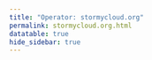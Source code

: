 ```yaml
---
title: "Operator: stormycloud.org"
permalink: stormycloud.org.html
datatable: true
hide_sidebar: true
---
```


<div>                        <script type="text/javascript">window.PlotlyConfig = {MathJaxConfig: 'local'};</script>
        <script src="https://cdn.plot.ly/plotly-2.4.2.min.js"></script>                <div id="f021b757-fa57-4930-acf6-f4db4e51923d" class="plotly-graph-div" style="height:100%; width:100%;"></div>            <script type="text/javascript">                                    window.PLOTLYENV=window.PLOTLYENV || {};                                    if (document.getElementById("f021b757-fa57-4930-acf6-f4db4e51923d")) {                    Plotly.newPlot(                        "f021b757-fa57-4930-acf6-f4db4e51923d",                        [{"name":"exit probability (%)","type":"scatter","x":["2021-10-18","2021-10-19","2021-10-20","2021-10-21","2021-10-22","2021-10-23","2021-10-25","2021-10-27","2021-10-28","2021-10-29","2021-10-31","2021-11-01","2021-11-02","2021-11-03","2021-11-04","2021-11-05","2021-11-06","2021-11-07","2021-11-08","2021-11-09","2021-11-10","2021-11-11","2021-11-12","2021-11-13","2021-11-14","2021-11-15","2021-11-16","2021-11-17","2021-11-19","2021-11-20","2021-11-21","2021-11-22","2021-11-23","2021-11-24","2021-11-25","2021-11-27","2021-11-28","2021-11-29","2021-11-30","2021-12-01","2021-12-02","2021-12-03","2021-12-04","2021-12-05","2021-12-06","2021-12-07","2021-12-08","2021-12-09","2021-12-10","2021-12-11","2021-12-12","2021-12-13","2021-12-14","2021-12-15","2021-12-16","2021-12-17","2021-12-18","2021-12-19","2021-12-20","2021-12-21","2021-12-22","2021-12-23","2021-12-25","2021-12-26","2021-12-27","2021-12-28","2021-12-29","2021-12-30","2021-12-31","2022-01-01","2022-01-02","2022-01-03","2022-01-04","2022-01-05","2022-01-06","2022-01-07","2022-01-08","2022-01-09","2022-01-10","2022-01-11","2022-01-12","2022-01-13","2022-01-14","2022-01-15","2022-01-16","2022-01-17","2022-01-18","2022-01-19","2022-01-20","2022-01-21","2022-01-22","2022-01-23","2022-01-24","2022-01-25","2022-01-26","2022-01-27","2022-01-28","2022-01-29","2022-01-30","2022-01-31","2022-02-01","2022-02-02","2022-02-03","2022-02-04","2022-02-05","2022-02-06","2022-02-07","2022-02-08","2022-02-09","2022-02-10","2022-02-11","2022-02-12","2022-02-13","2022-02-14","2022-02-15","2022-02-16","2022-02-17","2022-02-18","2022-02-19","2022-02-20","2022-02-21","2022-02-22","2022-02-23","2022-02-24","2022-02-25","2022-02-26","2022-02-27","2022-02-28","2022-03-01","2022-03-02","2022-03-03","2022-03-04","2022-03-06","2022-03-07","2022-03-08","2022-03-09","2022-03-10","2022-03-11","2022-03-12","2022-03-13","2022-03-14","2022-03-15","2022-03-16","2022-03-17","2022-03-18","2022-03-19","2022-03-20","2022-03-21","2022-03-22","2022-03-23","2022-03-24","2022-03-25","2022-03-26","2022-03-27","2022-03-28","2022-03-29","2022-03-30","2022-03-31","2022-04-01","2022-04-02","2022-04-03","2022-04-04","2022-04-05"],"xaxis":"x","y":[0.0,0.0,0.0,0.0,0.0,0.0,0.03,0.08,0.1,0.12,0.17,0.25,0.26,0.32,0.38,0.46,0.48,0.47,0.47,0.57,0.68,0.7,0.67,0.67,0.7,0.09,0.08,0.08,0.08,0.08,0.07,0.0,0.05,0.06,0.05,0.04,0.04,0.04,0.04,0.0,0.0,0.0,0.0,0.0,null,null,null,0.0,0.02,0.05,0.09,0.15,0.18,0.23,0.3,0.31,0.33,0.41,0.45,0.47,0.49,0.49,0.56,0.59,0.59,0.62,0.64,0.66,0.71,0.75,0.79,0.83,0.89,0.9,0.94,0.93,0.9,0.88,0.94,0.98,0.9,0.72,0.79,0.78,0.74,1.0,0.86,0.86,0.83,0.78,0.54,0.0,0.0,0.0,0.03,0.05,0.0,0.0,0.0,0.09,0.14,0.25,0.28,0.28,0.33,0.29,0.29,0.29,0.29,0.34,0.37,0.4,0.42,0.47,0.0,0.0,0.51,0.5,0.51,0.46,0.45,0.46,0.49,0.58,0.61,0.63,0.64,0.63,0.62,0.64,0.61,0.61,0.58,0.58,0.55,0.56,0.59,0.53,0.56,0.56,0.57,0.58,0.58,0.6,0.63,0.59,0.6,0.67,0.7,0.69,0.73,0.78,0.88,0.9,1.01,0.98,1.01,1.05,1.04,1.05,1.04,1.01,1.03],"yaxis":"y"},{"name":"guard probability (%)","type":"scatter","x":["2021-10-18","2021-10-19","2021-10-20","2021-10-21","2021-10-22","2021-10-23","2021-10-25","2021-10-27","2021-10-28","2021-10-29","2021-10-31","2021-11-01","2021-11-02","2021-11-03","2021-11-04","2021-11-05","2021-11-06","2021-11-07","2021-11-08","2021-11-09","2021-11-10","2021-11-11","2021-11-12","2021-11-13","2021-11-14","2021-11-15","2021-11-16","2021-11-17","2021-11-19","2021-11-20","2021-11-21","2021-11-22","2021-11-23","2021-11-24","2021-11-25","2021-11-27","2021-11-28","2021-11-29","2021-11-30","2021-12-01","2021-12-02","2021-12-03","2021-12-04","2021-12-05","2021-12-06","2021-12-07","2021-12-08","2021-12-09","2021-12-10","2021-12-11","2021-12-12","2021-12-13","2021-12-14","2021-12-15","2021-12-16","2021-12-17","2021-12-18","2021-12-19","2021-12-20","2021-12-21","2021-12-22","2021-12-23","2021-12-25","2021-12-26","2021-12-27","2021-12-28","2021-12-29","2021-12-30","2021-12-31","2022-01-01","2022-01-02","2022-01-03","2022-01-04","2022-01-05","2022-01-06","2022-01-07","2022-01-08","2022-01-09","2022-01-10","2022-01-11","2022-01-12","2022-01-13","2022-01-14","2022-01-15","2022-01-16","2022-01-17","2022-01-18","2022-01-19","2022-01-20","2022-01-21","2022-01-22","2022-01-23","2022-01-24","2022-01-25","2022-01-26","2022-01-27","2022-01-28","2022-01-29","2022-01-30","2022-01-31","2022-02-01","2022-02-02","2022-02-03","2022-02-04","2022-02-05","2022-02-06","2022-02-07","2022-02-08","2022-02-09","2022-02-10","2022-02-11","2022-02-12","2022-02-13","2022-02-14","2022-02-15","2022-02-16","2022-02-17","2022-02-18","2022-02-19","2022-02-20","2022-02-21","2022-02-22","2022-02-23","2022-02-24","2022-02-25","2022-02-26","2022-02-27","2022-02-28","2022-03-01","2022-03-02","2022-03-03","2022-03-04","2022-03-06","2022-03-07","2022-03-08","2022-03-09","2022-03-10","2022-03-11","2022-03-12","2022-03-13","2022-03-14","2022-03-15","2022-03-16","2022-03-17","2022-03-18","2022-03-19","2022-03-20","2022-03-21","2022-03-22","2022-03-23","2022-03-24","2022-03-25","2022-03-26","2022-03-27","2022-03-28","2022-03-29","2022-03-30","2022-03-31","2022-04-01","2022-04-02","2022-04-03","2022-04-04","2022-04-05"],"xaxis":"x","y":[0.0,0.0,0.0,0.0,0.0,0.0,0.0,0.11,0.29,0.33,0.5,0.54,0.53,0.52,0.56,0.57,0.54,0.2,0.21,0.19,0.2,0.2,0.19,0.19,0.19,0.17,0.34,0.33,0.35,0.35,0.34,0.12,0.16,0.16,0.15,0.14,0.13,0.12,0.08,0.08,0.09,0.08,0.08,0.08,null,null,null,0.0,0.0,0.0,0.0,0.0,0.0,0.0,0.0,0.19,0.19,0.21,0.23,0.21,0.23,0.2,0.18,0.2,0.17,0.17,0.17,0.18,0.17,0.16,0.18,0.21,0.21,0.21,0.2,0.0,0.0,0.0,0.0,0.0,0.0,0.0,0.0,0.0,0.0,0.0,0.0,0.0,0.0,0.0,0.0,0.0,0.0,0.0,0.0,0.0,0.0,0.0,0.0,0.0,0.0,0.0,0.0,0.29,0.29,0.3,0.3,0.3,0.26,0.26,0.23,0.24,0.22,0.23,0.22,0.22,0.05,0.05,0.05,0.05,0.05,0.05,0.05,0.05,0.05,0.06,0.05,0.0,0.0,0.0,0.0,0.0,0.0,0.0,0.0,0.0,0.0,0.0,0.0,0.0,0.0,0.0,0.0,0.0,0.0,0.0,0.0,0.0,0.0,0.0,0.0,0.0,0.0,0.07,0.07,0.07,0.07,0.07,0.07,0.07,0.06,0.06,0.06],"yaxis":"y"},{"name":"advertised bandwidth","type":"scatter","x":["2021-10-18","2021-10-19","2021-10-20","2021-10-21","2021-10-22","2021-10-23","2021-10-25","2021-10-27","2021-10-28","2021-10-29","2021-10-31","2021-11-01","2021-11-02","2021-11-03","2021-11-04","2021-11-05","2021-11-06","2021-11-07","2021-11-08","2021-11-09","2021-11-10","2021-11-11","2021-11-12","2021-11-13","2021-11-14","2021-11-15","2021-11-16","2021-11-17","2021-11-19","2021-11-20","2021-11-21","2021-11-22","2021-11-23","2021-11-24","2021-11-25","2021-11-27","2021-11-28","2021-11-29","2021-11-30","2021-12-01","2021-12-02","2021-12-03","2021-12-04","2021-12-05","2021-12-06","2021-12-07","2021-12-08","2021-12-09","2021-12-10","2021-12-11","2021-12-12","2021-12-13","2021-12-14","2021-12-15","2021-12-16","2021-12-17","2021-12-18","2021-12-19","2021-12-20","2021-12-21","2021-12-22","2021-12-23","2021-12-25","2021-12-26","2021-12-27","2021-12-28","2021-12-29","2021-12-30","2021-12-31","2022-01-01","2022-01-02","2022-01-03","2022-01-04","2022-01-05","2022-01-06","2022-01-07","2022-01-08","2022-01-09","2022-01-10","2022-01-11","2022-01-12","2022-01-13","2022-01-14","2022-01-15","2022-01-16","2022-01-17","2022-01-18","2022-01-19","2022-01-20","2022-01-21","2022-01-22","2022-01-23","2022-01-24","2022-01-25","2022-01-26","2022-01-27","2022-01-28","2022-01-29","2022-01-30","2022-01-31","2022-02-01","2022-02-02","2022-02-03","2022-02-04","2022-02-05","2022-02-06","2022-02-07","2022-02-08","2022-02-09","2022-02-10","2022-02-11","2022-02-12","2022-02-13","2022-02-14","2022-02-15","2022-02-16","2022-02-17","2022-02-18","2022-02-19","2022-02-20","2022-02-21","2022-02-22","2022-02-23","2022-02-24","2022-02-25","2022-02-26","2022-02-27","2022-02-28","2022-03-01","2022-03-02","2022-03-03","2022-03-04","2022-03-06","2022-03-07","2022-03-08","2022-03-09","2022-03-10","2022-03-11","2022-03-12","2022-03-13","2022-03-14","2022-03-15","2022-03-16","2022-03-17","2022-03-18","2022-03-19","2022-03-20","2022-03-21","2022-03-22","2022-03-23","2022-03-24","2022-03-25","2022-03-26","2022-03-27","2022-03-28","2022-03-29","2022-03-30","2022-03-31","2022-04-01","2022-04-02","2022-04-03","2022-04-04","2022-04-05"],"xaxis":"x","y":[0.0,0.05,0.16,0.25,0.36,0.36,0.71,0.95,1.2,1.44,1.6,1.72,1.94,2.03,2.25,2.32,2.48,2.54,2.7,3.37,3.65,3.78,3.78,3.79,4.04,4.09,3.6,3.73,3.77,3.77,3.75,3.04,3.03,2.26,2.24,2.24,2.23,1.77,1.77,0.81,0.8,0.79,0.8,0.8,0.8,0.44,0.44,0.44,0.67,0.75,1.02,0.68,0.88,1.1,1.22,1.45,1.54,1.64,1.67,1.78,1.82,1.88,1.96,2.04,2.11,2.14,2.15,2.28,2.32,2.42,2.47,2.51,2.6,2.62,2.6,2.7,2.74,2.74,2.81,2.92,3.01,3.02,3.09,3.14,3.18,3.26,3.31,3.32,3.28,3.29,3.26,3.26,3.25,3.25,3.52,3.54,3.57,2.83,1.41,1.35,1.79,1.96,2.07,2.18,2.21,2.21,2.24,2.12,1.91,2.06,2.08,2.13,2.25,2.31,2.28,2.28,2.32,2.29,2.25,2.24,2.33,2.54,2.6,2.28,2.31,2.31,2.32,2.34,2.37,2.32,2.28,2.24,2.25,2.18,2.2,2.26,2.26,2.26,2.23,2.22,2.27,2.27,2.26,2.27,2.29,2.25,2.54,2.58,2.76,2.66,2.79,3.04,3.13,3.29,3.39,3.5,3.57,3.59,3.6,3.59,3.44,3.52,3.58],"yaxis":"y2"}],                        {"hovermode":"x","template":{"data":{"bar":[{"error_x":{"color":"#2a3f5f"},"error_y":{"color":"#2a3f5f"},"marker":{"line":{"color":"#E5ECF6","width":0.5},"pattern":{"fillmode":"overlay","size":10,"solidity":0.2}},"type":"bar"}],"barpolar":[{"marker":{"line":{"color":"#E5ECF6","width":0.5},"pattern":{"fillmode":"overlay","size":10,"solidity":0.2}},"type":"barpolar"}],"carpet":[{"aaxis":{"endlinecolor":"#2a3f5f","gridcolor":"white","linecolor":"white","minorgridcolor":"white","startlinecolor":"#2a3f5f"},"baxis":{"endlinecolor":"#2a3f5f","gridcolor":"white","linecolor":"white","minorgridcolor":"white","startlinecolor":"#2a3f5f"},"type":"carpet"}],"choropleth":[{"colorbar":{"outlinewidth":0,"ticks":""},"type":"choropleth"}],"contour":[{"colorbar":{"outlinewidth":0,"ticks":""},"colorscale":[[0.0,"#0d0887"],[0.1111111111111111,"#46039f"],[0.2222222222222222,"#7201a8"],[0.3333333333333333,"#9c179e"],[0.4444444444444444,"#bd3786"],[0.5555555555555556,"#d8576b"],[0.6666666666666666,"#ed7953"],[0.7777777777777778,"#fb9f3a"],[0.8888888888888888,"#fdca26"],[1.0,"#f0f921"]],"type":"contour"}],"contourcarpet":[{"colorbar":{"outlinewidth":0,"ticks":""},"type":"contourcarpet"}],"heatmap":[{"colorbar":{"outlinewidth":0,"ticks":""},"colorscale":[[0.0,"#0d0887"],[0.1111111111111111,"#46039f"],[0.2222222222222222,"#7201a8"],[0.3333333333333333,"#9c179e"],[0.4444444444444444,"#bd3786"],[0.5555555555555556,"#d8576b"],[0.6666666666666666,"#ed7953"],[0.7777777777777778,"#fb9f3a"],[0.8888888888888888,"#fdca26"],[1.0,"#f0f921"]],"type":"heatmap"}],"heatmapgl":[{"colorbar":{"outlinewidth":0,"ticks":""},"colorscale":[[0.0,"#0d0887"],[0.1111111111111111,"#46039f"],[0.2222222222222222,"#7201a8"],[0.3333333333333333,"#9c179e"],[0.4444444444444444,"#bd3786"],[0.5555555555555556,"#d8576b"],[0.6666666666666666,"#ed7953"],[0.7777777777777778,"#fb9f3a"],[0.8888888888888888,"#fdca26"],[1.0,"#f0f921"]],"type":"heatmapgl"}],"histogram":[{"marker":{"pattern":{"fillmode":"overlay","size":10,"solidity":0.2}},"type":"histogram"}],"histogram2d":[{"colorbar":{"outlinewidth":0,"ticks":""},"colorscale":[[0.0,"#0d0887"],[0.1111111111111111,"#46039f"],[0.2222222222222222,"#7201a8"],[0.3333333333333333,"#9c179e"],[0.4444444444444444,"#bd3786"],[0.5555555555555556,"#d8576b"],[0.6666666666666666,"#ed7953"],[0.7777777777777778,"#fb9f3a"],[0.8888888888888888,"#fdca26"],[1.0,"#f0f921"]],"type":"histogram2d"}],"histogram2dcontour":[{"colorbar":{"outlinewidth":0,"ticks":""},"colorscale":[[0.0,"#0d0887"],[0.1111111111111111,"#46039f"],[0.2222222222222222,"#7201a8"],[0.3333333333333333,"#9c179e"],[0.4444444444444444,"#bd3786"],[0.5555555555555556,"#d8576b"],[0.6666666666666666,"#ed7953"],[0.7777777777777778,"#fb9f3a"],[0.8888888888888888,"#fdca26"],[1.0,"#f0f921"]],"type":"histogram2dcontour"}],"mesh3d":[{"colorbar":{"outlinewidth":0,"ticks":""},"type":"mesh3d"}],"parcoords":[{"line":{"colorbar":{"outlinewidth":0,"ticks":""}},"type":"parcoords"}],"pie":[{"automargin":true,"type":"pie"}],"scatter":[{"marker":{"colorbar":{"outlinewidth":0,"ticks":""}},"type":"scatter"}],"scatter3d":[{"line":{"colorbar":{"outlinewidth":0,"ticks":""}},"marker":{"colorbar":{"outlinewidth":0,"ticks":""}},"type":"scatter3d"}],"scattercarpet":[{"marker":{"colorbar":{"outlinewidth":0,"ticks":""}},"type":"scattercarpet"}],"scattergeo":[{"marker":{"colorbar":{"outlinewidth":0,"ticks":""}},"type":"scattergeo"}],"scattergl":[{"marker":{"colorbar":{"outlinewidth":0,"ticks":""}},"type":"scattergl"}],"scattermapbox":[{"marker":{"colorbar":{"outlinewidth":0,"ticks":""}},"type":"scattermapbox"}],"scatterpolar":[{"marker":{"colorbar":{"outlinewidth":0,"ticks":""}},"type":"scatterpolar"}],"scatterpolargl":[{"marker":{"colorbar":{"outlinewidth":0,"ticks":""}},"type":"scatterpolargl"}],"scatterternary":[{"marker":{"colorbar":{"outlinewidth":0,"ticks":""}},"type":"scatterternary"}],"surface":[{"colorbar":{"outlinewidth":0,"ticks":""},"colorscale":[[0.0,"#0d0887"],[0.1111111111111111,"#46039f"],[0.2222222222222222,"#7201a8"],[0.3333333333333333,"#9c179e"],[0.4444444444444444,"#bd3786"],[0.5555555555555556,"#d8576b"],[0.6666666666666666,"#ed7953"],[0.7777777777777778,"#fb9f3a"],[0.8888888888888888,"#fdca26"],[1.0,"#f0f921"]],"type":"surface"}],"table":[{"cells":{"fill":{"color":"#EBF0F8"},"line":{"color":"white"}},"header":{"fill":{"color":"#C8D4E3"},"line":{"color":"white"}},"type":"table"}]},"layout":{"annotationdefaults":{"arrowcolor":"#2a3f5f","arrowhead":0,"arrowwidth":1},"autotypenumbers":"strict","coloraxis":{"colorbar":{"outlinewidth":0,"ticks":""}},"colorscale":{"diverging":[[0,"#8e0152"],[0.1,"#c51b7d"],[0.2,"#de77ae"],[0.3,"#f1b6da"],[0.4,"#fde0ef"],[0.5,"#f7f7f7"],[0.6,"#e6f5d0"],[0.7,"#b8e186"],[0.8,"#7fbc41"],[0.9,"#4d9221"],[1,"#276419"]],"sequential":[[0.0,"#0d0887"],[0.1111111111111111,"#46039f"],[0.2222222222222222,"#7201a8"],[0.3333333333333333,"#9c179e"],[0.4444444444444444,"#bd3786"],[0.5555555555555556,"#d8576b"],[0.6666666666666666,"#ed7953"],[0.7777777777777778,"#fb9f3a"],[0.8888888888888888,"#fdca26"],[1.0,"#f0f921"]],"sequentialminus":[[0.0,"#0d0887"],[0.1111111111111111,"#46039f"],[0.2222222222222222,"#7201a8"],[0.3333333333333333,"#9c179e"],[0.4444444444444444,"#bd3786"],[0.5555555555555556,"#d8576b"],[0.6666666666666666,"#ed7953"],[0.7777777777777778,"#fb9f3a"],[0.8888888888888888,"#fdca26"],[1.0,"#f0f921"]]},"colorway":["#636efa","#EF553B","#00cc96","#ab63fa","#FFA15A","#19d3f3","#FF6692","#B6E880","#FF97FF","#FECB52"],"font":{"color":"#2a3f5f"},"geo":{"bgcolor":"white","lakecolor":"white","landcolor":"#E5ECF6","showlakes":true,"showland":true,"subunitcolor":"white"},"hoverlabel":{"align":"left"},"hovermode":"closest","mapbox":{"style":"light"},"paper_bgcolor":"white","plot_bgcolor":"#E5ECF6","polar":{"angularaxis":{"gridcolor":"white","linecolor":"white","ticks":""},"bgcolor":"#E5ECF6","radialaxis":{"gridcolor":"white","linecolor":"white","ticks":""}},"scene":{"xaxis":{"backgroundcolor":"#E5ECF6","gridcolor":"white","gridwidth":2,"linecolor":"white","showbackground":true,"ticks":"","zerolinecolor":"white"},"yaxis":{"backgroundcolor":"#E5ECF6","gridcolor":"white","gridwidth":2,"linecolor":"white","showbackground":true,"ticks":"","zerolinecolor":"white"},"zaxis":{"backgroundcolor":"#E5ECF6","gridcolor":"white","gridwidth":2,"linecolor":"white","showbackground":true,"ticks":"","zerolinecolor":"white"}},"shapedefaults":{"line":{"color":"#2a3f5f"}},"ternary":{"aaxis":{"gridcolor":"white","linecolor":"white","ticks":""},"baxis":{"gridcolor":"white","linecolor":"white","ticks":""},"bgcolor":"#E5ECF6","caxis":{"gridcolor":"white","linecolor":"white","ticks":""}},"title":{"x":0.05},"xaxis":{"automargin":true,"gridcolor":"white","linecolor":"white","ticks":"","title":{"standoff":15},"zerolinecolor":"white","zerolinewidth":2},"yaxis":{"automargin":true,"gridcolor":"white","linecolor":"white","ticks":"","title":{"standoff":15},"zerolinecolor":"white","zerolinewidth":2}}},"xaxis":{"anchor":"y","domain":[0.0,0.94],"rangeselector":{"buttons":[{"count":7,"label":"week","step":"day","stepmode":"backward"},{"count":1,"label":"month","step":"month","stepmode":"backward"},{"count":6,"label":"6 months","step":"month","stepmode":"backward"},{"count":1,"label":"year","step":"year","stepmode":"backward"},{"step":"all"}]}},"yaxis":{"anchor":"x","domain":[0.0,1.0],"rangemode":"nonnegative","ticksuffix":"%","title":{"text":"exit / guard probability"}},"yaxis2":{"anchor":"x","overlaying":"y","rangemode":"nonnegative","side":"right","ticksuffix":" Gbit/s","title":{"text":"advertised bandwidth"}}},                        {"responsive": true}                    )                };                            </script>        </div>

Only proven relays are included in the graph and table. A proven relay claims to be part of a domain
and can be verified to be part of it via the
["well-known" URL or DNS records](https://nusenu.github.io/ContactInfo-Information-Sharing-Specification/#proof).

<div class="datatable-begin"></div>

| Nickname                                                                |   Mbit/s | Exit   | IPv4                                                   | IPv6                                                             | First Seen   | Tor Version   | AS Name                                    |
|:------------------------------------------------------------------------|---------:|:-------|:-------------------------------------------------------|:-----------------------------------------------------------------|:-------------|:--------------|:-------------------------------------------|
| [StormyCloudInc](w/relay/00B211F85E145B50890633CA9CB6B18262E51CD7.html) |       47 | Y      | [23.128.248.20](https://stat.ripe.net/23.128.248.20)   | [2602:fc05::20](https://stat.ripe.net/2602:fc05::20)             | 2022-01-24   | 0.4.7.5-alpha | [DATAIDEAS-LLC](w/as_number/AS398355)      |
| [StormyCloudInc](w/relay/037A9B1EF680151D1977B52CFFA948819B2F867A.html) |       44 | Y      | [23.128.248.10](https://stat.ripe.net/23.128.248.10)   | [2602:fc05::10](https://stat.ripe.net/2602:fc05::10)             | 2022-01-23   | 0.4.7.5-alpha | [DATAIDEAS-LLC](w/as_number/AS398355)      |
| [StormyCloudInc](w/relay/0A5EE342140AF65850A0D1CCEF0ECB3223AFA24F.html) |       44 | Y      | [23.128.248.31](https://stat.ripe.net/23.128.248.31)   | [2602:fc05::31](https://stat.ripe.net/2602:fc05::31)             | 2022-02-09   | 0.4.6.10      | [DATAIDEAS-LLC](w/as_number/AS398355)      |
| [StormyCloudInc](w/relay/166443CA1BE8020A9479B117E7ADB061CF8F7852.html) |       34 | Y      | [23.128.248.27](https://stat.ripe.net/23.128.248.27)   | [2602:fc05::27](https://stat.ripe.net/2602:fc05::27)             | 2022-01-25   | 0.4.7.5-alpha | [DATAIDEAS-LLC](w/as_number/AS398355)      |
| [StormyCloudInc](w/relay/19B53DE3B97AEE85A90D44F0F06C1AE69FF62237.html) |      111 | N      | [135.181.129.26](https://stat.ripe.net/135.181.129.26) | [2a01:4f9:4b:200d::2](https://stat.ripe.net/2a01:4f9:4b:200d::2) | 2022-02-01   | 0.4.6.10      | [Hetzner Online GmbH](w/as_number/AS24940) |
| [StormyCloudInc](w/relay/1FD3278BAB4AF53F6A909F6DB072BCEFC50F001A.html) |       87 | Y      | [23.128.248.55](https://stat.ripe.net/23.128.248.55)   | [2602:fc05::55](https://stat.ripe.net/2602:fc05::55)             | 2022-03-18   | 0.4.6.10      | [DATAIDEAS-LLC](w/as_number/AS398355)      |
| [StormyCloudInc](w/relay/226E9C2384648420EED8A3E863EAABB2EF477384.html) |       87 | Y      | [23.128.248.65](https://stat.ripe.net/23.128.248.65)   | [2602:fc05::65](https://stat.ripe.net/2602:fc05::65)             | 2022-03-18   | 0.4.6.10      | [DATAIDEAS-LLC](w/as_number/AS398355)      |
| [StormyCloudInc](w/relay/2A20F8E474ED326922926611046312F9012A1039.html) |       93 | Y      | [23.128.248.51](https://stat.ripe.net/23.128.248.51)   | [2602:fc05::51](https://stat.ripe.net/2602:fc05::51)             | 2022-03-18   | 0.4.6.10      | [DATAIDEAS-LLC](w/as_number/AS398355)      |
| [StormyCloudInc](w/relay/2BC1779CF325C5E4A6C0A5F958E458ED104CCEA7.html) |       43 | Y      | [23.128.248.24](https://stat.ripe.net/23.128.248.24)   | [2602:fc05::24](https://stat.ripe.net/2602:fc05::24)             | 2022-01-25   | 0.4.7.5-alpha | [DATAIDEAS-LLC](w/as_number/AS398355)      |
| [StormyCloudInc](w/relay/2BDDA4D4F0B5ABA0151D1CB539A89070561FB70E.html) |       49 | Y      | [23.128.248.46](https://stat.ripe.net/23.128.248.46)   | [2602:fc05::46](https://stat.ripe.net/2602:fc05::46)             | 2022-02-21   | 0.4.6.10      | [DATAIDEAS-LLC](w/as_number/AS398355)      |
| [StormyCloudInc](w/relay/3058098EB5BE28A8DE2984FBBAEC76B12DAD312C.html) |      101 | Y      | [23.128.248.54](https://stat.ripe.net/23.128.248.54)   | [2602:fc05::54](https://stat.ripe.net/2602:fc05::54)             | 2022-03-18   | 0.4.6.10      | [DATAIDEAS-LLC](w/as_number/AS398355)      |
| [StormyCloudInc](w/relay/3AD93704B1EFFA79F2BF09CAB7ADCC334D0BEF7A.html) |       45 | Y      | [23.128.248.16](https://stat.ripe.net/23.128.248.16)   | [2602:fc05::16](https://stat.ripe.net/2602:fc05::16)             | 2022-01-24   | 0.4.7.5-alpha | [DATAIDEAS-LLC](w/as_number/AS398355)      |
| [StormyCloudInc](w/relay/3CDCF690D4EF3501D9C6CC281BEE3ED5B299A82D.html) |       46 | Y      | [23.128.248.33](https://stat.ripe.net/23.128.248.33)   | [2602:fc05::33](https://stat.ripe.net/2602:fc05::33)             | 2022-02-19   | 0.4.6.10      | [DATAIDEAS-LLC](w/as_number/AS398355)      |
| [StormyCloudInc](w/relay/3EF489E1F8EDA383286769CBF90E3CB18B0F71CF.html) |       41 | Y      | [23.128.248.17](https://stat.ripe.net/23.128.248.17)   | [2602:fc05::17](https://stat.ripe.net/2602:fc05::17)             | 2022-01-24   | 0.4.7.5-alpha | [DATAIDEAS-LLC](w/as_number/AS398355)      |
| [StormyCloudInc](w/relay/409E467254EB937F3F31BED3DC664D155064C79E.html) |       46 | Y      | [23.128.248.39](https://stat.ripe.net/23.128.248.39)   | [2602:fc05::39](https://stat.ripe.net/2602:fc05::39)             | 2022-02-21   | 0.4.6.10      | [DATAIDEAS-LLC](w/as_number/AS398355)      |
| [StormyCloudInc](w/relay/41DEB739D6945A0A16E9252D8E72CBF713D191BD.html) |       50 | Y      | [23.128.248.32](https://stat.ripe.net/23.128.248.32)   | [2602:fc05::32](https://stat.ripe.net/2602:fc05::32)             | 2022-02-19   | 0.4.6.10      | [DATAIDEAS-LLC](w/as_number/AS398355)      |
| [StormyCloudInc](w/relay/4B0BC0CD47B93EB98CB2D624C634143F5BD62BF6.html) |       63 | Y      | [23.128.248.30](https://stat.ripe.net/23.128.248.30)   | [2602:fc05::30](https://stat.ripe.net/2602:fc05::30)             | 2022-02-09   | 0.4.6.10      | [DATAIDEAS-LLC](w/as_number/AS398355)      |
| [StormyCloudInc](w/relay/505402046A183ABDEAB90A9C57C323C3B0B72429.html) |       41 | Y      | [23.128.248.40](https://stat.ripe.net/23.128.248.40)   | [2602:fc05::40](https://stat.ripe.net/2602:fc05::40)             | 2022-02-21   | 0.4.6.10      | [DATAIDEAS-LLC](w/as_number/AS398355)      |
| [StormyCloudInc](w/relay/5F359C00B481B9DF0427CB09F1F32B78C28ECAB4.html) |       79 | Y      | [23.128.248.59](https://stat.ripe.net/23.128.248.59)   | [2602:fc05::59](https://stat.ripe.net/2602:fc05::59)             | 2022-03-18   | 0.4.6.10      | [DATAIDEAS-LLC](w/as_number/AS398355)      |
| [StormyCloudInc](w/relay/667F755FC8D61303987D3B0554FB5F79ED8BFD21.html) |       43 | Y      | [23.128.248.45](https://stat.ripe.net/23.128.248.45)   | [2602:fc05::45](https://stat.ripe.net/2602:fc05::45)             | 2022-02-21   | 0.4.6.10      | [DATAIDEAS-LLC](w/as_number/AS398355)      |
| [StormyCloudInc](w/relay/68150AD734D9EF635534475BFC086C7957393D16.html) |       85 | Y      | [23.128.248.63](https://stat.ripe.net/23.128.248.63)   | [2602:fc05::63](https://stat.ripe.net/2602:fc05::63)             | 2022-03-18   | 0.4.6.10      | [DATAIDEAS-LLC](w/as_number/AS398355)      |
| [StormyCloudInc](w/relay/688B36D35246AA012F15E5B4482B77F99A7C30E5.html) |       52 | Y      | [23.128.248.34](https://stat.ripe.net/23.128.248.34)   | [2602:fc05::34](https://stat.ripe.net/2602:fc05::34)             | 2022-02-20   | 0.4.6.10      | [DATAIDEAS-LLC](w/as_number/AS398355)      |
| [StormyCloudInc](w/relay/6EA904BE17DB5CF37EB9416ECB73C24A7FED057E.html) |       46 | Y      | [23.128.248.12](https://stat.ripe.net/23.128.248.12)   | [2602:fc05::12](https://stat.ripe.net/2602:fc05::12)             | 2022-01-23   | 0.4.7.5-alpha | [DATAIDEAS-LLC](w/as_number/AS398355)      |
| [StormyCloudInc](w/relay/76B3B62839BC59822FC09C0E80435DD0524083D3.html) |       44 | Y      | [23.128.248.15](https://stat.ripe.net/23.128.248.15)   | [2602:fc05::15](https://stat.ripe.net/2602:fc05::15)             | 2022-01-24   | 0.4.7.5-alpha | [DATAIDEAS-LLC](w/as_number/AS398355)      |
| [StormyCloudInc](w/relay/77122969E45B22F1BD5D1421F200048086E75AF0.html) |       53 | Y      | [23.128.248.49](https://stat.ripe.net/23.128.248.49)   | [2602:fc05::49](https://stat.ripe.net/2602:fc05::49)             | 2022-02-21   | 0.4.6.10      | [DATAIDEAS-LLC](w/as_number/AS398355)      |
| [StormyCloudInc](w/relay/7A3FF53E727429AC30BAAD1074F4EE5381F67A6F.html) |       90 | Y      | [23.128.248.62](https://stat.ripe.net/23.128.248.62)   | [2602:fc05::62](https://stat.ripe.net/2602:fc05::62)             | 2022-03-18   | 0.4.6.10      | [DATAIDEAS-LLC](w/as_number/AS398355)      |
| [StormyCloudInc](w/relay/7C7F68333B0E5B4D39B52D88AB864FDF41F998EB.html) |       48 | Y      | [23.128.248.37](https://stat.ripe.net/23.128.248.37)   | [2602:fc05::37](https://stat.ripe.net/2602:fc05::37)             | 2022-02-20   | 0.4.6.10      | [DATAIDEAS-LLC](w/as_number/AS398355)      |
| [StormyCloudInc](w/relay/7E7737831BEEB5EE423F37E127112F1E3C5419CF.html) |       61 | Y      | [23.128.248.18](https://stat.ripe.net/23.128.248.18)   | [2602:fc05::18](https://stat.ripe.net/2602:fc05::18)             | 2022-01-24   | 0.4.7.5-alpha | [DATAIDEAS-LLC](w/as_number/AS398355)      |
| [StormyCloudInc](w/relay/85422BC1612840FA70EB70ECCD9F66D0D397719B.html) |       57 | Y      | [23.128.248.25](https://stat.ripe.net/23.128.248.25)   | [2602:fc05::25](https://stat.ripe.net/2602:fc05::25)             | 2022-01-25   | 0.4.7.5-alpha | [DATAIDEAS-LLC](w/as_number/AS398355)      |
| [StormyCloudInc](w/relay/8B7B790C87496902E834E4B6A9190F9D46022454.html) |       49 | Y      | [23.128.248.36](https://stat.ripe.net/23.128.248.36)   | [2602:fc05::36](https://stat.ripe.net/2602:fc05::36)             | 2022-02-20   | 0.4.6.10      | [DATAIDEAS-LLC](w/as_number/AS398355)      |
| [StormyCloudInc](w/relay/8F32C089CD71D6FB1012FD6EC1EC0438A57F32C5.html) |       57 | Y      | [23.128.248.23](https://stat.ripe.net/23.128.248.23)   | [2602:fc05::23](https://stat.ripe.net/2602:fc05::23)             | 2022-01-25   | 0.4.7.5-alpha | [DATAIDEAS-LLC](w/as_number/AS398355)      |
| [StormyCloudInc](w/relay/8FFA62DEB796D18DA8CAA9A95E0B1F60CDDDCB50.html) |       41 | Y      | [23.128.248.14](https://stat.ripe.net/23.128.248.14)   | [2602:fc05::14](https://stat.ripe.net/2602:fc05::14)             | 2022-01-23   | 0.4.7.5-alpha | [DATAIDEAS-LLC](w/as_number/AS398355)      |
| [StormyCloudInc](w/relay/945FD7E1B45A31037C4C449E166855357B809478.html) |       62 | Y      | [23.128.248.35](https://stat.ripe.net/23.128.248.35)   | [2602:fc05::35](https://stat.ripe.net/2602:fc05::35)             | 2022-02-20   | 0.4.6.10      | [DATAIDEAS-LLC](w/as_number/AS398355)      |
| [StormyCloudInc](w/relay/9ADF5CD338C7961831C8A05877C5A2BAAFC80E23.html) |       52 | Y      | [23.128.248.38](https://stat.ripe.net/23.128.248.38)   | [2602:fc05::38](https://stat.ripe.net/2602:fc05::38)             | 2022-02-21   | 0.4.6.10      | [DATAIDEAS-LLC](w/as_number/AS398355)      |
| [StormyCloudInc](w/relay/A00FAA3F0F84F8B118D337660FF0AA4E3E32AE5A.html) |       40 | Y      | [23.128.248.21](https://stat.ripe.net/23.128.248.21)   | [2602:fc05::21](https://stat.ripe.net/2602:fc05::21)             | 2022-01-25   | 0.4.7.5-alpha | [DATAIDEAS-LLC](w/as_number/AS398355)      |
| [StormyCloudInc](w/relay/A8587BA166CD99FEFC2A64ECE987E358776908D1.html) |       49 | Y      | [23.128.248.41](https://stat.ripe.net/23.128.248.41)   | [2602:fc05::41](https://stat.ripe.net/2602:fc05::41)             | 2022-02-21   | 0.4.6.10      | [DATAIDEAS-LLC](w/as_number/AS398355)      |
| [StormyCloudInc](w/relay/A88CE4546B3165A03E4099260B93294BE750532A.html) |       45 | Y      | [23.128.248.26](https://stat.ripe.net/23.128.248.26)   | [2602:fc05::26](https://stat.ripe.net/2602:fc05::26)             | 2022-01-25   | 0.4.7.5-alpha | [DATAIDEAS-LLC](w/as_number/AS398355)      |
| [StormyCloudInc](w/relay/AAC8AAA8FA3B8DF73BF490D60E7C24E42D753C3F.html) |       87 | Y      | [23.128.248.52](https://stat.ripe.net/23.128.248.52)   | [2602:fc05::52](https://stat.ripe.net/2602:fc05::52)             | 2022-03-18   | 0.4.6.10      | [DATAIDEAS-LLC](w/as_number/AS398355)      |
| [StormyCloudInc](w/relay/B09550F342100A8146AB5270AC557BFCDF233E8E.html) |       48 | Y      | [23.128.248.43](https://stat.ripe.net/23.128.248.43)   | [2602:fc05::43](https://stat.ripe.net/2602:fc05::43)             | 2022-02-21   | 0.4.6.10      | [DATAIDEAS-LLC](w/as_number/AS398355)      |
| [StormyCloudInc](w/relay/B98740838CC89CD6931FE4EB440150541D9C9A50.html) |       81 | Y      | [23.128.248.58](https://stat.ripe.net/23.128.248.58)   | [2602:fc05::58](https://stat.ripe.net/2602:fc05::58)             | 2022-03-18   | 0.4.6.10      | [DATAIDEAS-LLC](w/as_number/AS398355)      |
| [StormyCloudInc](w/relay/BC7ACE7298DF5BC8FFCEA4CF0CB88C97902E4582.html) |       54 | Y      | [23.128.248.29](https://stat.ripe.net/23.128.248.29)   | [2602:fc05::29](https://stat.ripe.net/2602:fc05::29)             | 2022-01-25   | 0.4.7.5-alpha | [DATAIDEAS-LLC](w/as_number/AS398355)      |
| [StormyCloudInc](w/relay/C2A4538EBBA31F10D272FBC03044B50D8034872F.html) |       97 | Y      | [23.128.248.50](https://stat.ripe.net/23.128.248.50)   | [2602:fc05::50](https://stat.ripe.net/2602:fc05::50)             | 2022-03-12   | 0.4.6.10      | [DATAIDEAS-LLC](w/as_number/AS398355)      |
| [StormyCloudInc](w/relay/CCC0DE257C56FCFEACFB0239D48F7460DCDA0B96.html) |       74 | Y      | [23.128.248.56](https://stat.ripe.net/23.128.248.56)   | [2602:fc05::56](https://stat.ripe.net/2602:fc05::56)             | 2022-03-18   | 0.4.6.10      | [DATAIDEAS-LLC](w/as_number/AS398355)      |
| [StormyCloudInc](w/relay/D67C3E461EA44E46993B9BA4576E27F938947F62.html) |       75 | Y      | [23.128.248.53](https://stat.ripe.net/23.128.248.53)   | [2602:fc05::53](https://stat.ripe.net/2602:fc05::53)             | 2022-03-18   | 0.4.6.10      | [DATAIDEAS-LLC](w/as_number/AS398355)      |
| [StormyCloudInc](w/relay/D8773C1BAA890CDEF3B48B5EC5B6AA610735DCAB.html) |       37 | Y      | [23.128.248.22](https://stat.ripe.net/23.128.248.22)   | [2602:fc05::22](https://stat.ripe.net/2602:fc05::22)             | 2022-01-25   | 0.4.7.5-alpha | [DATAIDEAS-LLC](w/as_number/AS398355)      |
| [StormyCloudInc](w/relay/D9F12DAB34FA89A4B529DC6744F60BDFA8104CB3.html) |       50 | Y      | [23.128.248.47](https://stat.ripe.net/23.128.248.47)   | [2602:fc05::47](https://stat.ripe.net/2602:fc05::47)             | 2022-02-21   | 0.4.6.10      | [DATAIDEAS-LLC](w/as_number/AS398355)      |
| [StormyCloudInc](w/relay/DDE988A745422A4BBFF0C1ABFD1777D74BFBC40E.html) |       48 | Y      | [23.128.248.11](https://stat.ripe.net/23.128.248.11)   | [2602:fc05::11](https://stat.ripe.net/2602:fc05::11)             | 2022-01-23   | 0.4.7.5-alpha | [DATAIDEAS-LLC](w/as_number/AS398355)      |
| [StormyCloudInc](w/relay/E0EB6A505C2798B70D17B066810318B3201B43DD.html) |       73 | Y      | [23.128.248.57](https://stat.ripe.net/23.128.248.57)   | [2602:fc05::57](https://stat.ripe.net/2602:fc05::57)             | 2022-03-18   | 0.4.6.10      | [DATAIDEAS-LLC](w/as_number/AS398355)      |
| [StormyCloudInc](w/relay/E64F70B34C41A3AA3EECA5315ECE2BDC1A27F222.html) |       47 | Y      | [23.128.248.44](https://stat.ripe.net/23.128.248.44)   | [2602:fc05::44](https://stat.ripe.net/2602:fc05::44)             | 2022-02-21   | 0.4.6.10      | [DATAIDEAS-LLC](w/as_number/AS398355)      |
| [StormyCloudInc](w/relay/E7A95410152EC24001884A910F3FF5C81AA52D42.html) |       93 | Y      | [23.128.248.61](https://stat.ripe.net/23.128.248.61)   | [2602:fc05::61](https://stat.ripe.net/2602:fc05::61)             | 2022-03-18   | 0.4.6.10      | [DATAIDEAS-LLC](w/as_number/AS398355)      |
| [StormyCloudInc](w/relay/ECFD15D3AEED2FE955D52989F30D2349AE3BE435.html) |       55 | Y      | [23.128.248.42](https://stat.ripe.net/23.128.248.42)   | [2602:fc05::42](https://stat.ripe.net/2602:fc05::42)             | 2022-02-21   | 0.4.6.10      | [DATAIDEAS-LLC](w/as_number/AS398355)      |
| [StormyCloudInc](w/relay/EDD507B5CAAAABFB0F343CF621A202F93CB57CE4.html) |       53 | Y      | [23.128.248.13](https://stat.ripe.net/23.128.248.13)   | [2602:fc05::13](https://stat.ripe.net/2602:fc05::13)             | 2022-01-23   | 0.4.7.5-alpha | [DATAIDEAS-LLC](w/as_number/AS398355)      |
| [StormyCloudInc](w/relay/EF844B9424B002C54180CB786E6323C6044745EE.html) |       75 | Y      | [23.128.248.64](https://stat.ripe.net/23.128.248.64)   | [2602:fc05::64](https://stat.ripe.net/2602:fc05::64)             | 2022-03-18   | 0.4.6.10      | [DATAIDEAS-LLC](w/as_number/AS398355)      |
| [StormyCloudInc](w/relay/EFF54875CFED77DDB6260A1A4AD2B0608E3807A1.html) |       50 | Y      | [23.128.248.19](https://stat.ripe.net/23.128.248.19)   | [2602:fc05::19](https://stat.ripe.net/2602:fc05::19)             | 2022-01-24   | 0.4.7.5-alpha | [DATAIDEAS-LLC](w/as_number/AS398355)      |
| [StormyCloudInc](w/relay/F4A669C5CE98C6193A96A2E2F21D901D69AE4F99.html) |       78 | Y      | [23.128.248.60](https://stat.ripe.net/23.128.248.60)   | [2602:fc05::60](https://stat.ripe.net/2602:fc05::60)             | 2022-03-18   | 0.4.6.10      | [DATAIDEAS-LLC](w/as_number/AS398355)      |
| [StormyCloudInc](w/relay/F8555980E41FF5D0E2379126DAD74C56FF32DD66.html) |      164 | N      | [135.181.129.26](https://stat.ripe.net/135.181.129.26) | [2a01:4f9:4b:200d::2](https://stat.ripe.net/2a01:4f9:4b:200d::2) | 2022-02-01   | 0.4.6.10      | [Hetzner Online GmbH](w/as_number/AS24940) |
| [StormyCloudInc](w/relay/F8BDA076BAA2452B7CD885B58863D956883605D6.html) |       47 | Y      | [23.128.248.28](https://stat.ripe.net/23.128.248.28)   | [2602:fc05::28](https://stat.ripe.net/2602:fc05::28)             | 2022-01-25   | 0.4.7.5-alpha | [DATAIDEAS-LLC](w/as_number/AS398355)      |
| [StormyCloudInc](w/relay/F9685EC0F0C054CBD6B0D373550E0025927910B0.html) |       49 | Y      | [23.128.248.48](https://stat.ripe.net/23.128.248.48)   | [2602:fc05::48](https://stat.ripe.net/2602:fc05::48)             | 2022-02-21   | 0.4.6.10      | [DATAIDEAS-LLC](w/as_number/AS398355)      |

<div class="datatable-end"></div> 